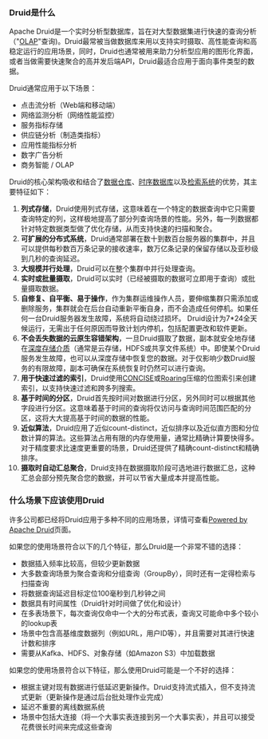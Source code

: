<!-- toc -->

### Druid是什么

Apache Druid是一个实时分析型数据库，旨在对大型数据集进行快速的查询分析（"[OLAP](https://en.wikipedia.org/wiki/Online_analytical_processing)"查询)。Druid最常被当做数据库来用以支持实时摄取、高性能查询和高稳定运行的应用场景，同时，Druid也通常被用来助力分析型应用的图形化界面，或者当做需要快速聚合的高并发后端API，Druid最适合应用于面向事件类型的数据。

Druid通常应用于以下场景：

* 点击流分析（Web端和移动端）
* 网络监测分析（网络性能监控）
* 服务指标存储
* 供应链分析（制造类指标）
* 应用性能指标分析
* 数字广告分析
* 商务智能 / OLAP

Druid的核心架构吸收和结合了[数据仓库](https://en.wikipedia.org/wiki/Data_warehouse)、[时序数据库](https://en.wikipedia.org/wiki/Time_series_database)以及[检索系统](https://en.wikipedia.org/wiki/Search_engine_(computing))的优势，其主要特征如下：

1. **列式存储**，Druid使用列式存储，这意味着在一个特定的数据查询中它只需要查询特定的列，这样极地提高了部分列查询场景的性能。另外，每一列数据都针对特定数据类型做了优化存储，从而支持快速的扫描和聚合。
2. **可扩展的分布式系统**，Druid通常部署在数十到数百台服务器的集群中，并且可以提供每秒数百万条记录的接收速率，数万亿条记录的保留存储以及亚秒级到几秒的查询延迟。
3. **大规模并行处理**，Druid可以在整个集群中并行处理查询。
4. **实时或批量摄取**，Druid可以实时（已经被摄取的数据可立即用于查询）或批量摄取数据。
5. **自修复、自平衡、易于操作**，作为集群运维操作人员，要伸缩集群只需添加或删除服务，集群就会在后台自动重新平衡自身，而不会造成任何停机。如果任何一台Druid服务器发生故障，系统将自动绕过损坏。 Druid设计为7*24全天候运行，无需出于任何原因而导致计划内停机，包括配置更改和软件更新。
6. **不会丢失数据的云原生容错架构**，一旦Druid摄取了数据，副本就安全地存储在[深度存储介质](Design/../chapter-1.md)（通常是云存储，HDFS或共享文件系统）中。即使某个Druid服务发生故障，也可以从深度存储中恢复您的数据。对于仅影响少数Druid服务的有限故障，副本可确保在系统恢复时仍然可以进行查询。
7. **用于快速过滤的索引**，Druid使用[CONCISE](https://arxiv.org/pdf/1004.0403.pdf)或[Roaring](https://roaringbitmap.org/)压缩的位图索引来创建索引，以支持快速过滤和跨多列搜索。
8. **基于时间的分区**，Druid首先按时间对数据进行分区，另外同时可以根据其他字段进行分区。这意味着基于时间的查询将仅访问与查询时间范围匹配的分区，这将大大提高基于时间的数据的性能。
9. **近似算法**，Druid应用了近似count-distinct，近似排序以及近似直方图和分位数计算的算法。这些算法占用有限的内存使用量，通常比精确计算要快得多。对于精度要求比速度更重要的场景，Druid还提供了精确count-distinct和精确排序。
10. **摄取时自动汇总聚合**，Druid支持在数据摄取阶段可选地进行数据汇总，这种汇总会部分预先聚合您的数据，并可以节省大量成本并提高性能。

### 什么场景下应该使用Druid

许多公司都已经将Druid应用于多种不同的应用场景，详情可查看[Powered by Apache Druid](https://druid.apache.org/druid-powered)页面。

如果您的使用场景符合以下的几个特征，那么Druid是一个非常不错的选择：

* 数据插入频率比较高，但较少更新数据
* 大多数查询场景为聚合查询和分组查询（GroupBy），同时还有一定得检索与扫描查询
* 将数据查询延迟目标定位100毫秒到几秒钟之间
* 数据具有时间属性（Druid针对时间做了优化和设计）
* 在多表场景下，每次查询仅命中一个大的分布式表，查询又可能命中多个较小的lookup表
* 场景中包含高基维度数据列（例如URL，用户ID等），并且需要对其进行快速计数和排序
* 需要从Kafka、HDFS、对象存储（如Amazon S3）中加载数据

如果您的使用场景符合以下特征，那么使用Druid可能是一个不好的选择：

* 根据主键对现有数据进行低延迟更新操作。Druid支持流式插入，但不支持流式更新（更新操作是通过后台批处理作业完成）
* 延迟不重要的离线数据系统
* 场景中包括大连接（将一个大事实表连接到另一个大事实表），并且可以接受花费很长时间来完成这些查询

